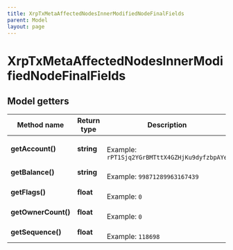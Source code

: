 ```yaml
---
title: XrpTxMetaAffectedNodesInnerModifiedNodeFinalFields
parent: Model
layout: page
---
```


# XrpTxMetaAffectedNodesInnerModifiedNodeFinalFields

## Model getters

Method name | Return type | Description | Notes
------------ | ------------- | ------------- | -------------
**getAccount()** | **string** |  <br>Example: `rPT1Sjq2YGrBMTttX4GZHjKu9dyfzbpAYe` | [optional]
**getBalance()** | **string** |  <br>Example: `99871289963167439` | [optional]
**getFlags()** | **float** |  <br>Example: `0` | [optional]
**getOwnerCount()** | **float** |  <br>Example: `0` | [optional]
**getSequence()** | **float** |  <br>Example: `118698` | [optional]

